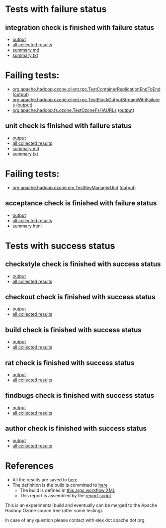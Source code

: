 # Tests with failure status

## integration check is finished with failure status

   * [output](https://raw.githubusercontent.com/elek/ozone-ci/master/pr/pr-hdds-2081-trunk-q8vvk/integration/output.log)
   * [all collected results](https://github.com/elek/ozone-ci/tree/master/pr/pr-hdds-2081-trunk-q8vvk/integration)
   * [summary.md](https://github.com/elek/ozone-ci/tree/master/pr/pr-hdds-2081-trunk-q8vvk/integration/summary.md)
   * [summary.txt](https://github.com/elek/ozone-ci/tree/master/pr/pr-hdds-2081-trunk-q8vvk/integration/summary.txt)

# Failing tests: 

 * [org.apache.hadoop.ozone.client.rpc.TestContainerReplicationEndToEnd](/tmp/log/pr/pr-hdds-2081-trunk-q8vvk/integration/workdir/hadoop-ozone/integration-test/org.apache.hadoop.ozone.client.rpc.TestContainerReplicationEndToEnd.txt) ([output](/tmp/log/pr/pr-hdds-2081-trunk-q8vvk/integration/workdir/hadoop-ozone/integration-test/org.apache.hadoop.ozone.client.rpc.TestContainerReplicationEndToEnd-output.txt/))
 * [org.apache.hadoop.ozone.client.rpc.TestBlockOutputStreamWithFailures](/tmp/log/pr/pr-hdds-2081-trunk-q8vvk/integration/workdir/hadoop-ozone/integration-test/org.apache.hadoop.ozone.client.rpc.TestBlockOutputStreamWithFailures.txt) ([output](/tmp/log/pr/pr-hdds-2081-trunk-q8vvk/integration/workdir/hadoop-ozone/integration-test/org.apache.hadoop.ozone.client.rpc.TestBlockOutputStreamWithFailures-output.txt/))
 * [org.apache.hadoop.fs.ozone.TestOzoneFsHAURLs](/tmp/log/pr/pr-hdds-2081-trunk-q8vvk/integration/workdir/hadoop-ozone/ozonefs/org.apache.hadoop.fs.ozone.TestOzoneFsHAURLs.txt) ([output](/tmp/log/pr/pr-hdds-2081-trunk-q8vvk/integration/workdir/hadoop-ozone/ozonefs/org.apache.hadoop.fs.ozone.TestOzoneFsHAURLs-output.txt/))

## unit check is finished with failure status

   * [output](https://raw.githubusercontent.com/elek/ozone-ci/master/pr/pr-hdds-2081-trunk-q8vvk/unit/output.log)
   * [all collected results](https://github.com/elek/ozone-ci/tree/master/pr/pr-hdds-2081-trunk-q8vvk/unit)
   * [summary.md](https://github.com/elek/ozone-ci/tree/master/pr/pr-hdds-2081-trunk-q8vvk/unit/summary.md)
   * [summary.txt](https://github.com/elek/ozone-ci/tree/master/pr/pr-hdds-2081-trunk-q8vvk/unit/summary.txt)

# Failing tests: 

 * [org.apache.hadoop.ozone.om.TestKeyManagerUnit](/tmp/log/pr/pr-hdds-2081-trunk-q8vvk/unit/workdir/hadoop-ozone/ozone-manager/org.apache.hadoop.ozone.om.TestKeyManagerUnit.txt) ([output](/tmp/log/pr/pr-hdds-2081-trunk-q8vvk/unit/workdir/hadoop-ozone/ozone-manager/org.apache.hadoop.ozone.om.TestKeyManagerUnit-output.txt/))

## acceptance check is finished with failure status

   * [output](https://raw.githubusercontent.com/elek/ozone-ci/master/pr/pr-hdds-2081-trunk-q8vvk/acceptance/output.log)
   * [all collected results](https://github.com/elek/ozone-ci/tree/master/pr/pr-hdds-2081-trunk-q8vvk/acceptance)
   * [summary.html](https://elek.github.io/ozone-ci/pr/pr-hdds-2081-trunk-q8vvk/acceptance/summary.html)



# Tests with success status

## checkstyle check is finished with success status

   * [output](https://raw.githubusercontent.com/elek/ozone-ci/master/pr/pr-hdds-2081-trunk-q8vvk/checkstyle/output.log)
   * [all collected results](https://github.com/elek/ozone-ci/tree/master/pr/pr-hdds-2081-trunk-q8vvk/checkstyle)


## checkout check is finished with success status

   * [output](https://raw.githubusercontent.com/elek/ozone-ci/master/pr/pr-hdds-2081-trunk-q8vvk/checkout/output.log)
   * [all collected results](https://github.com/elek/ozone-ci/tree/master/pr/pr-hdds-2081-trunk-q8vvk/checkout)


## build check is finished with success status

   * [output](https://raw.githubusercontent.com/elek/ozone-ci/master/pr/pr-hdds-2081-trunk-q8vvk/build/output.log)
   * [all collected results](https://github.com/elek/ozone-ci/tree/master/pr/pr-hdds-2081-trunk-q8vvk/build)


## rat check is finished with success status

   * [output](https://raw.githubusercontent.com/elek/ozone-ci/master/pr/pr-hdds-2081-trunk-q8vvk/rat/output.log)
   * [all collected results](https://github.com/elek/ozone-ci/tree/master/pr/pr-hdds-2081-trunk-q8vvk/rat)


## findbugs check is finished with success status

   * [output](https://raw.githubusercontent.com/elek/ozone-ci/master/pr/pr-hdds-2081-trunk-q8vvk/findbugs/output.log)
   * [all collected results](https://github.com/elek/ozone-ci/tree/master/pr/pr-hdds-2081-trunk-q8vvk/findbugs)


## author check is finished with success status

   * [output](https://raw.githubusercontent.com/elek/ozone-ci/master/pr/pr-hdds-2081-trunk-q8vvk/author/output.log)
   * [all collected results](https://github.com/elek/ozone-ci/tree/master/pr/pr-hdds-2081-trunk-q8vvk/author)




# References

 * All the results are saved to [here](https://github.com/elek/ozone-ci/tree/master/pr/pr-hdds-2081-trunk-q8vvk/)
 * The definition is the build is committed to [here](https://github.com/elek/argo-ozone)
    * The build is defined in [this argo workflow XML](https://github.com/elek/argo-ozone/blob/master/ozone-build.yaml)
    * This report is assembled by the [report script](https://github.com/elek/argo-ozone/blob/master/scripts/report.sh)

This is an experimental build and eventually can be merged to the Apache Hadoop Ozone source tree (after some testing).

In case of any question please contact with elek dot apache dot org.
